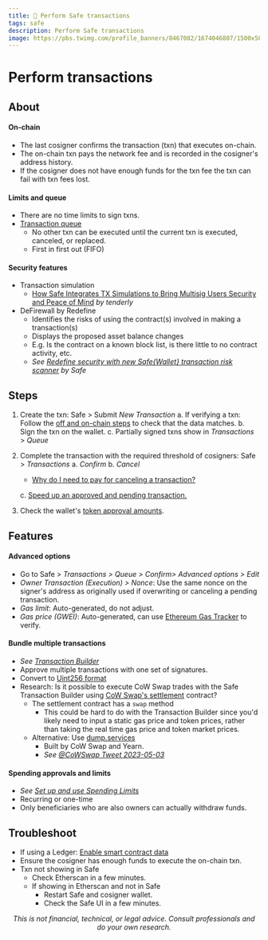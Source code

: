 ```yaml
---
title: 🔰 Perform Safe transactions
tags: safe
description: Perform Safe transactions
image: https://pbs.twimg.com/profile_banners/8467082/1674046807/1500x500
---
```


Perform transactions
===

## About

#### On-chain

- The last cosigner confirms the transaction (txn) that executes on-chain.
- The on-chain txn pays the network fee and is recorded in the cosigner's address history.
- If the cosigner does not have enough funds for the txn fee the txn can fail with txn fees lost.

#### Limits and queue

- There are no time limits to sign txns.
- [Transaction queue](https://help.safe.global/en/articles/4987205-transaction-queue)
    - No other txn can be executed until the current txn is executed, canceled, or replaced.
    - First in first out (FIFO)

#### Security features

- Transaction simulation
    - [How Safe Integrates TX Simulations to Bring Multisig Users Security and Peace of Mind](https://blog.tenderly.co/case-studies/safe/) *by tenderly*
- DeFirewall by Redefine
    - Identifies the risks of using the contract(s) involved in making a transaction(s)
    - Displays the proposed asset balance changes
    - E.g. Is the contract on a known block list, is there little to no contract activity, etc.
    - *See [Redefine security with new Safe{Wallet} transaction risk scanner](https://safe.mirror.xyz/rInLWZwD_sf7enjoFerj6FIzCYmVMGrrV8Nhg4THdwI) by Safe*

## Steps

1. Create the txn: Safe > Submit *New Transaction*
    a. If verifying a txn: Follow the [off and on-chain steps]() to check that the data matches.
    b. Sign the txn on the wallet.
    c. Partially signed txns show in *Transactions* > *Queue*
2. Complete the transaction with the required threshold of cosigners: Safe > *Transactions*
    a. *Confirm*
    b. *Cancel*
    - [Why do I need to pay for canceling a transaction?](https://help.safe.global/en/articles/4738501-why-do-i-need-to-pay-for-cancelling-a-transaction)

    c. [Speed up an approved and pending transaction.](https://hackmd.io/@safe/og/https%3A%2F%2Fhackmd.io%2F%40safe%2Fopportunities#Transaction-management-P2)
3. Check the wallet's [token approval amounts](https://docs.google.com/document/u/0/d/1uPMUppk7BZ5ZLmLx0ht0RPrneDTyiXKAfr2kV9YK_C4/edit).

## Features

#### Advanced options

- Go to Safe > *Transactions > Queue > Confirm> Advanced options > Edit*
- *Owner Transaction (Execution) > Nonce*: Use the same nonce on the signer's address as originally used if overwriting or canceling a pending transaction.
- *Gas limit*: Auto-generated, do not adjust.
- *Gas price (GWEI)*: Auto-generated, can use [Ethereum Gas Tracker](https://etherscan.io/gastracker#historicaldata) to verify.

#### Bundle multiple transactions

- *See [Transaction Builder](https://help.safe.global/en/articles/40841-transaction-builder)*
- Approve multiple transactions with one set of signatures.
- Convert to [Uint256 format](https://docs.google.com/document/d/1pfGXa-DCOBQ6Ed7w1Q_XNaTtiUwuWRQSLgJ6vZ4v85I/edit#heading=h.ohamhurjxbk)
- Research: Is it possible to execute CoW Swap trades with the Safe Transaction Builder using [CoW Swap's settlement](https://etherscan.io/address/0x9008D19f58AAbD9eD0D60971565AA8510560ab41#events) contract?
    - The settlement contract has a `swap` method
        - This could be hard to do with the Transaction Builder since you'd likely need to input a static gas price and token prices, rather than taking the real time gas price and token market prices.
    - Alternative: Use [dump.services](https://dump.services)
        - Built by CoW Swap and Yearn.
        - *See [@CoWSwap Tweet 2023-05-03](https://twitter.com/CoWSwap/status/1653761691442872330)*

#### Spending approvals and limits

- *See [Set up and use Spending Limits](https://help.safe.global/en/articles/4667979-set-up-and-use-spending-limits)*
- Recurring or one-time
- Only beneficiaries who are also owners can actually withdraw funds.

## Troubleshoot

- If using a Ledger: [Enable smart contract data](https://hackmd.io/fNvoR6H4RjCygPVIn7-Fzw#2-Add-ETH-addresses-as-signers)
- Ensure the cosigner has enough funds to execute the on-chain txn.
- Txn not showing in Safe
    - Check Etherscan in a few minutes.
    - If showing in Etherscan and not in Safe
        - Restart Safe and cosigner wallet.
        - Check the Safe UI in a few minutes.

<p style="text-align: center; font-style: italic">This is not financial, technical, or legal advice. Consult professionals and do your own research.</p>

<style>
    .markdown-body h1 {
        font-weight: 700;
        font-size: 3.4rem;
    }
    .markdown-body {
        font-size: 1.8rem;
    }
    .markdown-body a:link {
        color: #3C8974
    }
    .markdown-body a:hover {
        color: #225347 
    }
    .markdown-body a:active {
        color: #225347
    }
</style>